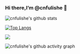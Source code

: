 

### Hi there,I’m @cnfulishe  👋

![cnfulishe's github stats](https://github-readme-stats.vercel.app/api?username=cnfulishe&bg_color=30,e96443,904e95&title_color=fff&text_color=fff&include_all_commits=true)

[![Top Langs](https://github-readme-stats.vercel.app/api/top-langs/?username=cnfulishe&langs_count=10&layout=compact)](https://github.com/cnfulishe)

![](https://github-profile-trophy.vercel.app/?username=cnfulishe&theme=flat&column=10)

![cnfulishe's github activity graph](https://activity-graph.herokuapp.com/graph?username=cnfulishe&theme=dracula)

